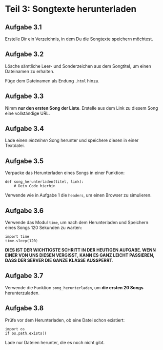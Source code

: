 
# Teil 3: Songtexte herunterladen

## Aufgabe 3.1

Erstelle Dir ein Verzeichnis, in dem Du die Songtexte speichern möchtest.

## Aufgabe 3.2

Lösche sämtliche Leer- und Sonderzeichen aus dem Songtitel, um einen Dateinamen zu erhalten.

Füge dem Dateinamen als Endung `.html` hinzu.

## Aufgabe 3.3

Nimm **nur den ersten Song der Liste**. Erstelle aus dem Link zu diesem Song eine vollständige URL. 


## Aufgabe 3.4

Lade einen *einzelnen* Song herunter und speichere diesen in einer Textdatei.

## Aufgabe 3.5

Verpacke das Herunterladen eines Songs in einer Funktion:

    def song_herunterladen(titel, link):
        # Dein Code hierhin

Verwende wie in Aufgabe 1 die `headers`, um einen Browser zu simulieren.

## Aufgabe 3.6

Verwende das Modul `time`, um nach dem Herunterladen und Speichern eines Songs 120 Sekunden zu warten:

    import time
    time.sleep(120)

**DIES IST DER WICHTIGSTE SCHRITT IN DER HEUTIGEN AUFGABE. WENN EINER VON UNS DIESEN VERGISST, KANN ES GANZ LEICHT PASSIEREN, DASS DER SERVER DIE GANZE KLASSE AUSSPERRT.**

## Aufgabe 3.7

Verwende die Funktion `song_herunterladen`, um **die ersten 20 Songs** herunterzuladen.

## Aufgabe 3.8

Prüfe vor dem Herunterladen, ob eine Datei schon existiert:

    import os
    if os.path.exists()

Lade nur Dateien herunter, die es noch nicht gibt.
